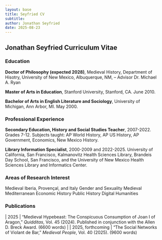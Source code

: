 ```yaml
---
layout: base
title: Seyfried CV
subtitle: 
author: Jonathan Seyfried
date: 2025-08-23
---
```


## Jonathan Seyfried Curriculum Vitae

### Education
**Doctor of Philosophy (expected 2028)**, Medieval History, Department of Hisotry, University of New Mexico, Albuquerque, NM, – Advisor Dr. Michael A. Ryan

**Master of Arts in Education**, Stanford University, Stanford, CA. June 2010.

**Bachelor of Arts in English Literature and Sociology**, University of Michigan, Ann Arbor, MI. May 2000.


### Professional Experience
**Secondary Education, History and Social Studies Teacher**, 2007-2022. Grades 7-12. Subjects taught: AP World History, AP US History, AP Government, Economics, New Mexico History.

**Library Information Specialist**, 2000-2009 and 2022-2025. University of California, San Francisco, Kalmanovitz Health Sciences Library, Brandeis Day School, San Francisco, and the University of New Mexico Health Sciences Library and Informatics Center.

### Areas of Research Interest
Medieval Iberia, Provençal, and Italy
Gender and Sexuality
Medieval Mediterranean
Economic History
Public History
Digital Humanities

### Publications

| 2025 | “Medieval Hypebeast: The Conspicuous Consumption of Joan I of Aragon,” *Quidditas*, Vol. 45 (2024). Published in conjunction with the Allen D. Breck Award. (6600 words) |
| 2025, forthcoming | “The Social Networks of Violant de Bar,” *Medieval People*, Vol. 40 (2025). (9600 words)